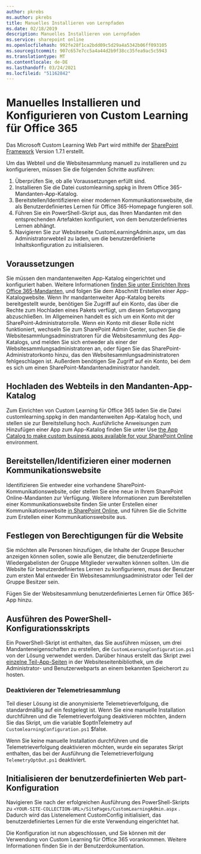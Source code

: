 ```yaml
---
author: pkrebs
ms.author: pkrebs
title: Manuelles Installieren von Lernpfaden
ms.date: 02/18/2019
description: Manuelles Installieren von Lernpfaden
ms.service: sharepoint online
ms.openlocfilehash: 992fe28f1ca2bdd09c5d29a4a5342b06ff093105
ms.sourcegitcommit: 907c657e7cc5a4a44d2b9f38cc35fea9ac5c5943
ms.translationtype: MT
ms.contentlocale: de-DE
ms.lasthandoff: 03/24/2021
ms.locfileid: "51162842"
---
```

# <a name="manually-installing-and-configuring-custom-learning-for-office-365"></a>Manuelles Installieren und Konfigurieren von Custom Learning für Office 365

Das Microsoft Custom Learning Web Part wird mithilfe der [SharePoint Framework](/sharepoint/dev/spfx/sharepoint-framework-overview) Version 1.7.1 erstellt.

Um das Webteil und die Websitesammlung manuell zu installieren und zu konfigurieren, müssen Sie die folgenden Schritte ausführen:

1. Überprüfen Sie, ob alle Voraussetzungen erfüllt sind.
1. Installieren Sie die Datei customlearning.sppkg in Ihrem Office 365-Mandanten-App-Katalog.
1. Bereitstellen/Identifizieren einer modernen Kommunikationswebsite, die als Benutzerdefiniertes Lernen für Office 365-Homepage fungieren soll.
1. Führen Sie ein PowerShell-Skript aus, das Ihren Mandanten mit den entsprechenden Artefakten konfiguriert, von dem benutzerdefiniertes Lernen abhängt.
1. Navigieren Sie zur Websiteseite CustomLearningAdmin.aspx, um das Administratorwebteil zu laden, um die benutzerdefinierte Inhaltskonfiguration zu initialisieren.

## <a name="prerequisites"></a>Voraussetzungen

Sie müssen den mandantenweiten App-Katalog eingerichtet und konfiguriert haben. Weitere Informationen [finden Sie unter Einrichten Ihres Office 365-Mandanten,](/sharepoint/dev/spfx/set-up-your-developer-tenant#create-app-catalog-site) und folgen Sie dem Abschnitt Erstellen einer App-Katalogwebsite. Wenn Ihr mandantenweiter App-Katalog bereits bereitgestellt wurde, benötigen Sie Zugriff auf ein Konto, das über die Rechte zum Hochladen eines Pakets verfügt, um diesen Setupvorgang abzuschließen. Im Allgemeinen handelt es sich um ein Konto mit der SharePoint-Administratorrolle. Wenn ein Konto mit dieser Rolle nicht funktioniert, wechseln Sie zum SharePoint Admin Center, suchen Sie die Websitesammlungsadministratoren für die Websitesammlung des App-Katalogs, und melden Sie sich entweder als einer der Websitesammlungsadministratoren an, oder fügen Sie das SharePoint-Administratorkonto hinzu, das den Websitesammlungsadministratoren fehlgeschlagen ist. Außerdem benötigen Sie Zugriff auf ein Konto, bei dem es sich um einen SharePoint-Mandantenadministrator handelt.

## <a name="upload-the-web-part-to-the-tenant-app-catalog"></a>Hochladen des Webteils in den Mandanten-App-Katalog

Zum Einrichten von Custom Learning für Office 365 laden Sie die Datei customlearning.sppkg in den mandantenweiten App-Katalog hoch, und stellen sie zur Bereitstellung hoch. Ausführliche Anweisungen zum Hinzufügen einer App zum App-Katalog finden Sie unter Use [the App Catalog to make custom business apps available for your SharePoint Online](/sharepoint/use-app-catalog) environment.

## <a name="provisionidentify-modern-communication-site"></a>Bereitstellen/Identifizieren einer modernen Kommunikationswebsite

Identifizieren Sie entweder eine vorhandene SharePoint-Kommunikationswebsite, oder stellen Sie eine neue in Ihrem SharePoint Online-Mandanten zur Verfügung. Weitere Informationen zum Bereitstellen einer Kommunikationswebsite finden Sie unter Erstellen einer Kommunikationswebsite [in SharePoint Online,](https://support.office.com/article/create-a-communication-site-in-sharepoint-online-7fb44b20-a72f-4d2c-9173-fc8f59ba50eb) und führen Sie die Schritte zum Erstellen einer Kommunikationswebsite aus.

## <a name="set-permissions-for-the-site"></a>Festlegen von Berechtigungen für die Website

Sie möchten alle Personen hinzufügen, die Inhalte der Gruppe Besucher anzeigen können sollen, sowie alle Benutzer, die benutzerdefinierte Wiedergabelisten der Gruppe Mitglieder verwalten können sollten. Um die Website für benutzerdefiniertes Lernen zu konfigurieren, muss der Benutzer zum ersten Mal entweder Ein Websitesammlungsadministrator oder Teil der Gruppe Besitzer sein.

Fügen Sie der Websitesammlung benutzerdefiniertes Lernen für Office 365-App hinzu.

## <a name="execute-powershell-configuration-script"></a>Ausführen des PowerShell-Konfigurationsskripts

Ein PowerShell-Skript ist enthalten, das Sie ausführen müssen, um drei Mandanteneigenschaften zu erstellen, die `CustomLearningConfiguration.ps1` von der Lösung verwendet werden. [](/sharepoint/dev/spfx/tenant-properties) Darüber hinaus erstellt das Skript zwei [einzelne Teil-App-Seiten](/sharepoint/dev/spfx/web-parts/single-part-app-pages) in der Websiteseitenbibliothek, um die Administrator- und Benutzerwebparts an einem bekannten Speicherort zu hosten.

### <a name="disabling-telemetry-collection"></a>Deaktivieren der Telemetriesammlung

Teil dieser Lösung ist die anonymisierte Telemetrieverfolgung, die standardmäßig auf ein festgelegt ist. Wenn Sie eine manuelle Installation durchführen und die Telemetrieverfolgung deaktivieren möchten, ändern Sie das Skript, um die variable $optInTelemetry auf `CustomlearningConfiguration.ps1` $false.

Wenn Sie keine manuelle Installation durchführen und die Telemetrieverfolgung deaktivieren möchten, wurde ein separates Skript enthalten, das bei der Ausführung die Telemetrieverfolgung `TelemetryOptOut.ps1` deaktiviert.

## <a name="initialize-web-part-custom-configuration"></a>Initialisieren der benutzerdefinierten Web part-Konfiguration

Navigieren Sie nach der erfolgreichen Ausführung des PowerShell-Skripts zu `<YOUR-SITE-COLLECTION-URL>/SitePages/CustomLearningAdmin.aspx` . Dadurch wird das Listenelement CustomConfig initialisiert, das benutzerdefiniertes Lernen für die erste Verwendung eingerichtet hat.

Die Konfiguration ist nun abgeschlossen, und Sie können mit der Verwendung von Custom Learning für Office 365 vorankommen. Weitere Informationen finden Sie in der Benutzerdokumentation.